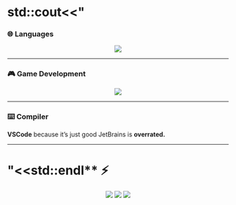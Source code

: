 # std::cout<<" 


### 🌐 **Languages**
<p align = "center">
  <img src="https://readme-typing-svg.herokuapp.com?font=Fira+Code&size=24&duration=2000&pause=500&color=10B981&center=true&vCenter=true&width=435&lines=%F0%9F%8C%90+I+use:+;C%2B%2B+(USACO);C%23+(Unity);JS+(Flipper+Zero+%26+WebApps);Python+(Totally+Legal+Stuff);Java+(Robotics)+;Windows+Batch+(CyberPatriot)"/>
</p>

---

### 🎮 **Game Development**

<p align="center">
  <img src="https://readme-typing-svg.herokuapp.com?font=Fira+Code&size=22&duration=2000&pause=500&color=F59E0B&center=true&vCenter=true&width=600&lines=Unity+is+the+best+;Godot+and+Unreal+is+mid"/>
</p>


---

### ⌨️ **Compiler**

**VSCode** because it’s just good
JetBrains is **overrated.**


---

# "<<std::endl** ⚡ 

<p align="center">
  <a href="https://github.com/your-profile"><img src="https://img.shields.io/badge/GitHub-181717?style=for-the-badge&logo=github&logoColor=white"/></a>
  <a href="https://linkedin.com/in/your-linkedin"><img src="https://img.shields.io/badge/LinkedIn-0A66C2?style=for-the-badge&logo=linkedin&logoColor=white"/></a>
  <a href="https://twitter.com/your-twitter"><img src="https://img.shields.io/badge/Twitter-1DA1F2?style=for-the-badge&logo=twitter&logoColor=white"/></a>
</p>

